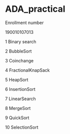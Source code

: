 # ADA_practical

Enrollment number 

190010107013

1 Binary search

2 BubbleSort

3 Coinchange

4 FractionalKnapSack

5 HeapSort

6 InsertionSort

7 LinearSearch

8 MergeSort

9 QuickSort

10 SelectionSort
